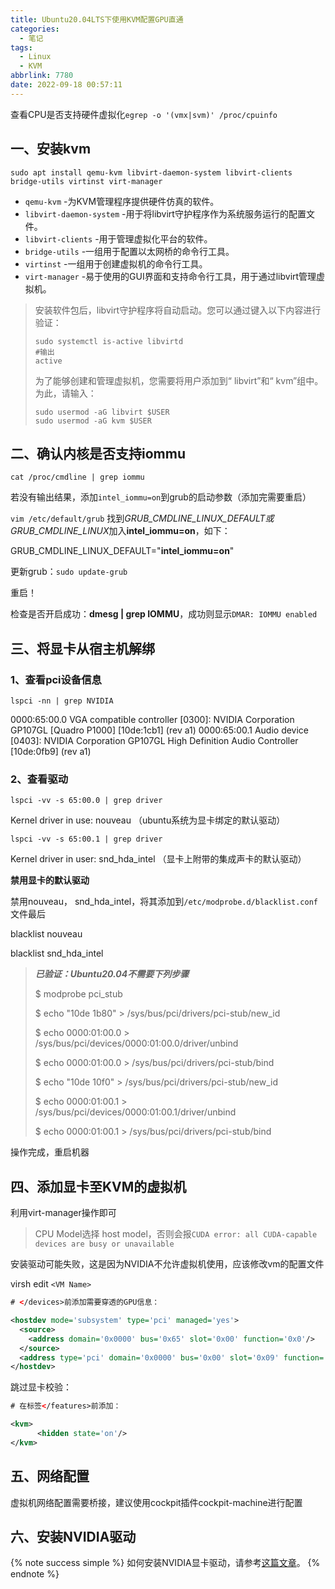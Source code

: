 ```yaml
---
title: Ubuntu20.04LTS下使用KVM配置GPU直通
categories:
  - 笔记
tags:
  - Linux
  - KVM
abbrlink: 7780
date: 2022-09-18 00:57:11
---
```


查看CPU是否支持硬件虚拟化`egrep -o '(vmx|svm)' /proc/cpuinfo`

## 一、安装kvm

```shell
sudo apt install qemu-kvm libvirt-daemon-system libvirt-clients bridge-utils virtinst virt-manager
```

- `qemu-kvm` -为KVM管理程序提供硬件仿真的软件。
- `libvirt-daemon-system` -用于将libvirt守护程序作为系统服务运行的配置文件。
- `libvirt-clients` -用于管理虚拟化平台的软件。
- `bridge-utils` -一组用于配置以太网桥的命令行工具。
- `virtinst` -一组用于创建虚拟机的命令行工具。
- `virt-manager` -易于使用的GUI界面和支持命令行工具，用于通过libvirt管理虚拟机。

> 安装软件包后，libvirt守护程序将自动启动。您可以通过键入以下内容进行验证：
> 
> ```shell
> sudo systemctl is-active libvirtd
> #输出
> active
> ```
> 
> 为了能够创建和管理虚拟机，您需要将用户添加到“ libvirt”和“ kvm”组中。为此，请输入：
> 
> ```shell
> sudo usermod -aG libvirt $USER
> sudo usermod -aG kvm $USER
> ```

## 二、确认内核是否支持iommu

`cat /proc/cmdline | grep iommu`

若没有输出结果，添加`intel_iommu=on`到grub的启动参数（添加完需要重启）

`vim /etc/default/grub`	找到*GRUB_CMDLINE_LINUX_DEFAULT或GRUB_CMDLINE_LINUX*加入**intel_iommu=on**，如下：

GRUB_CMDLINE_LINUX_DEFAULT="**intel_iommu=on**"

更新grub：`sudo update-grub`

重启！

检查是否开启成功：**dmesg | grep IOMMU**，成功则显示`DMAR: IOMMU enabled`

## 三、将显卡从宿主机解绑

### 1、查看pci设备信息

`lspci -nn | grep NVIDIA`

0000:65:00.0 VGA compatible controller [0300]: NVIDIA Corporation GP107GL [Quadro P1000] [10de:1cb1] (rev a1)
0000:65:00.1 Audio device [0403]: NVIDIA Corporation GP107GL High Definition Audio Controller [10de:0fb9] (rev a1)

### 2、查看驱动

`lspci -vv -s 65:00.0 | grep driver`

Kernel driver in use: nouveau  （ubuntu系统为显卡绑定的默认驱动）

`lspci -vv -s 65:00.1 | grep driver`

Kernel driver in user: snd_hda_intel （显卡上附带的集成声卡的默认驱动）

**禁用显卡的默认驱动**

禁用nouveau， snd_hda_intel，将其添加到`/etc/modprobe.d/blacklist.conf`文件最后

blacklist nouveau

blacklist snd_hda_intel

> ***已验证：Ubuntu20.04不需要下列步骤***
> 
> $ modprobe pci_stub
> 
> $ echo "10de 1b80" > /sys/bus/pci/drivers/pci-stub/new_id
> 
> $ echo 0000:01:00.0 > /sys/bus/pci/devices/0000:01:00.0/driver/unbind
> 
> $ echo 0000:01:00.0 > /sys/bus/pci/drivers/pci-stub/bind
> 
> $ echo "10de 10f0" > /sys/bus/pci/drivers/pci-stub/new_id
> 
> $ echo 0000:01:00.1 > /sys/bus/pci/devices/0000:01:00.1/driver/unbind
> 
> $ echo 0000:01:00.1 > /sys/bus/pci/drivers/pci-stub/bind

操作完成，重启机器

## 四、添加显卡至KVM的虚拟机

利用virt-manager操作即可

> CPU Model选择 host model，否则会报`CUDA error: all CUDA-capable devices are busy or unavailable`

安装驱动可能失败，这是因为NVIDIA不允许虚拟机使用，应该修改vm的配置文件

virsh edit `<VM Name>`

```xml
# </devices>前添加需要穿透的GPU信息：

<hostdev mode='subsystem' type='pci' managed='yes'>
  <source>
    <address domain='0x0000' bus='0x65' slot='0x00' function='0x0'/>
  </source>
  <address type='pci' domain='0x0000' bus='0x00' slot='0x09' function='0x0'/>
</hostdev>
```

跳过显卡校验：

```xml
# 在标签</features>前添加：

<kvm>
      <hidden state='on'/>
</kvm>
```

## 五、网络配置

虚拟机网络配置需要桥接，建议使用cockpit插件cockpit-machine进行配置

## 六、安装NVIDIA驱动

{% note success simple %}
如何安装NVIDIA显卡驱动，请参考[这篇文章](https://ivmoe.github.io/posts/65062/)。
{% endnote %}